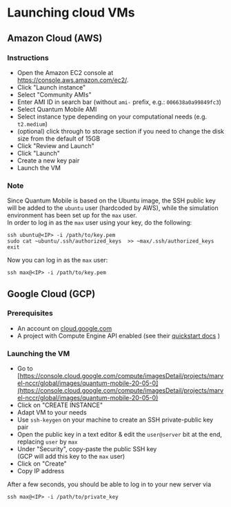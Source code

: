 # Launching cloud VMs

## Amazon Cloud (AWS)

### Instructions
 * Open the Amazon EC2 console at https://console.aws.amazon.com/ec2/.
 * Click "Launch instance"
 * Select "Community AMIs"
 * Enter AMI ID in search bar (without `ami-` prefix, e.g.: `006638a0a99849fc3`)
 * Select Quantum Mobile AMI
 * Select instance type depending on your computational needs (e.g. `t2.medium`)
 * (optional) click through to storage section if you need to change the disk size from the default of 15GB
 * Click "Review and Launch" 
 * Click "Launch"
 * Create a new key pair
 * Launch the VM

### Note
Since Quantum Mobile is based on the Ubuntu image, the SSH public key will be added to the `ubuntu` user (hardcoded by AWS), while the simulation environment has been set up for the `max` user.  
In order to log in as the `max` user using your key, do the following:

```
ssh ubuntu@<IP> -i /path/to/key.pem
sudo cat ~ubuntu/.ssh/authorized_keys  >> ~max/.ssh/authorized_keys
exit
```
Now you can log in as the `max` user:
```
ssh max@<IP> -i /path/to/key.pem
```

## Google Cloud (GCP)

### Prerequisites

 * An account on [cloud.google.com](cloud.google.com)
 * A project with Compute Engine API enabled (see their [quickstart docs](https://cloud.google.com/compute/docs/quickstart-linux) )


### Launching the VM

 * Go to [https://console.cloud.google.com/compute/imagesDetail/projects/marvel-nccr/global/images/quantum-mobile-20-05-0](https://console.cloud.google.com/compute/imagesDetail/projects/marvel-nccr/global/images/quantum-mobile-20-05-0)  
 * Click on "CREATE INSTANCE"
 * Adapt VM to your needs
 * Use `ssh-keygen` on your machine to create an SSH private-public key pair
 * Open the public key in a text editor & edit the `user@server` bit at the end, replacing `user` by `max` 
 * Under "Security", copy-paste the public SSH key  
   (GCP will add this key to the `max` user)
 * Click on "Create"
 * Copy IP address

After a few seconds, you should be able to log in to your new server via
```
ssh max@<IP> -i /path/to/private_key
```
